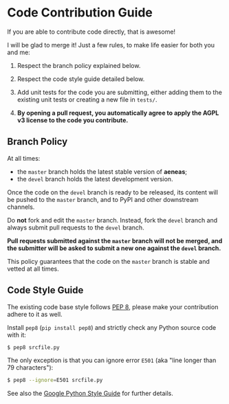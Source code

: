 # Code Contribution Guide

If you are able to contribute code directly, that is awesome!

I will be glad to merge it!
Just a few rules, to make life easier for both you and me:

1. Respect the branch policy explained below.

2. Respect the code style guide detailed below.

3. Add unit tests for the code you are submitting,
   either adding them to the existing unit tests
   or creating a new file
   in `tests/`.

4. **By opening a pull request,
   you automatically agree to apply
   the AGPL v3 license
   to the code you contribute.**


## Branch Policy

At all times:

* the `master` branch holds the latest stable version of **aeneas**;
* the `devel` branch holds the latest development version.

Once the code on the `devel` branch is ready to be released,
its content will be pushed to the `master` branch,
and to PyPI and other downstream channels.

Do **not** fork and edit the `master` branch.
Instead, fork the `devel` branch and always submit pull requests
to the `devel` branch.

**Pull requests submitted against the `master` branch
will not be merged, and the submitter will be asked
to submit a new one against the `devel` branch.**

This policy guarantees that the code on the `master` branch
is stable and vetted at all times.


## Code Style Guide

The existing code base style follows
[PEP 8](https://www.python.org/dev/peps/pep-0008/),
please make your contribution adhere to it as well.

Install ``pep8`` (``pip install pep8``) and
strictly check any Python source code with it:

```bash
$ pep8 srcfile.py
```

The only exception is that you can ignore error ``E501``
(aka "line longer than 79 characters"):

```bash
$ pep8 --ignore=E501 srcfile.py
```

See also the
[Google Python Style Guide](https://google.github.io/styleguide/pyguide.html)
for further details.

